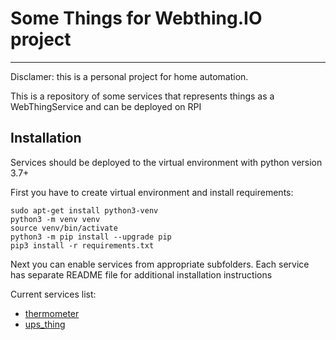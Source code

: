 # Some Things for Webthing.IO project

---
Disclamer: this is a personal project for home automation.

This is a repository of some services that represents things as a WebThingService
and can be deployed on RPI

## Installation

Services should be deployed to the virtual environment with python version 3.7+

First you have to create virtual environment and install requirements:
```shell
sudo apt-get install python3-venv
python3 -m venv venv
source venv/bin/activate
python3 -m pip install --upgrade pip
pip3 install -r requirements.txt
```

Next you can enable services from appropriate subfolders.
Each service has separate README file for additional installation instructions

Current services list:
* [thermometer](webthings_services/thermometer/README.md)
* [ups_thing](webthings_services/ups_thing/README.md)
